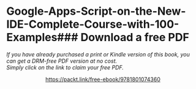 # Google-Apps-Script-on-the-New-IDE-Complete-Course-with-100-Examples### Download a free PDF

 <i>If you have already purchased a print or Kindle version of this book, you can get a DRM-free PDF version at no cost.<br>Simply click on the link to claim your free PDF.</i>
<p align="center"> <a href="https://packt.link/free-ebook/9781801074360">https://packt.link/free-ebook/9781801074360 </a> </p>
